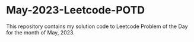 # May-2023-Leetcode-POTD
This repository contains my solution code to Leetcode Problem of the Day for the month of May, 2023.
